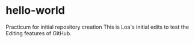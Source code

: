 # hello-world
Practicum for initial repository creation
This is Loa's initial edits to test the Editing features of GitHub.
